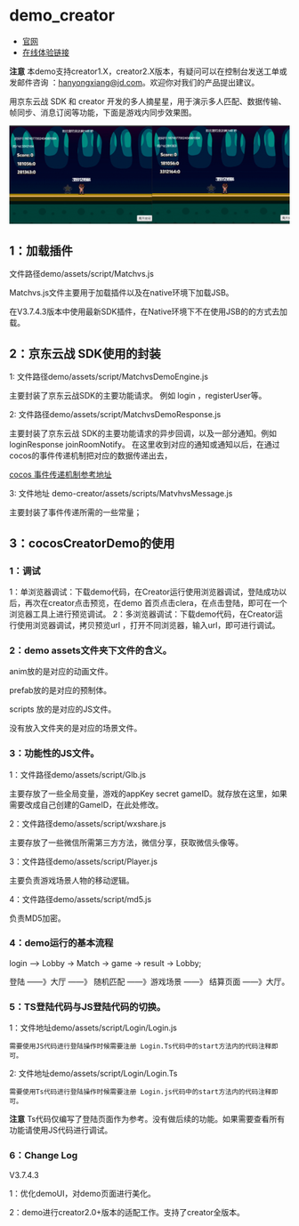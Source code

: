 # demo_creator
- [官网](http://home-ge.matrix.jdcloud.com/serviceGuide)
- [在线体验链接](http://demo-ge.matrix.jdcloud.com/demo-creator/)

**注意** 本demo支持creator1.X，creator2.X版本，有疑问可以在控制台发送工单或发邮件咨询 ：hanyongxiang@jd.com。欢迎你对我们的产品提出建议。

用京东云战 SDK 和 creator 开发的多人摘星星，用于演示多人匹配、数据传输、帧同步、消息订阅等功能，下面是游戏内同步效果图。

![conv_ops](./img.Assets/demo.gif) 

## 1：加载插件

文件路径demo/assets/script/Matchvs.js

Matchvs.js文件主要用于加载插件以及在native环境下加载JSB。

在V3.7.4.3版本中使用最新SDK插件，在Native环境下不在使用JSB的的方式去加载。

## 2：京东云战 SDK使用的封装

 1: 文件路径demo/assets/script/MatchvsDemoEngine.js

主要封装了京东云战SDK的主要功能请求。 例如 login ，registerUser等。

 2: 文件路径demo/assets/script/MatchvsDemoResponse.js

主要封装了京东云战 SDK的主要功能请求的异步回调，以及一部分通知。例如 loginResponse joinRoomNotify。 在这里收到对应的通知或通知以后，在通过 cocos的事件传递机制把对应的数据传递出去，

[cocos 事件传递机制参考地址 ](http://docs.cocos.com/creator/manual/zh/scripting/events.html?h=%E4%BA%8B%E4%BB%B6%E4%BC%A0%E9%80%92)

 3: 文件地址 demo-creator/assets/scripts/MatvhvsMessage.js

主要封装了事件传递所需的一些常量；

## 3：cocosCreatorDemo的使用

### 1：调试

 1：单浏览器调试：下载demo代码，在Creator运行使用浏览器调试，登陆成功以后，再次在creator点击预览，在demo 首页点击clera，在点击登陆，即可在一个浏览器工具上进行预览调试。
 2：多浏览器调试：下载demo代码，在Creator运行使用浏览器调试，拷贝预览url ，打开不同浏览器，输入url，即可进行调试。

### 2：demo assets文件夹下文件的含义。

anim放的是对应的动画文件。 

prefab放的是对应的预制体。

scripts 放的是对应的JS文件。

没有放入文件夹的是对应的场景文件。

### 3：功能性的JS文件。

 1：文件路径demo/assets/script/Glb.js

主要存放了一些全局变量，游戏的appKey  secret gameID。就存放在这里，如果需要改成自己创建的GameID，在此处修改。

 2：文件路径demo/assets/script/wxshare.js

主要存放了一些微信所需第三方方法，微信分享，获取微信头像等。

 3：文件路径demo/assets/script/Player.js

主要负责游戏场景人物的移动逻辑。

 4：文件路径demo/assets/script/md5.js

负责MD5加密。


### 4：demo运行的基本流程

login —> Lobby -> Match -> game -> result -> Lobby;

登陆 ——》大厅 ——》 随机匹配 ——》游戏场景 ——》 结算页面 ——》大厅。


### 5：TS登陆代码与JS登陆代码的切换。

  1：文件地址demo/assets/script/Login/Login.js
	
	需要使用JS代码进行登陆操作时候需要注册 Login.Ts代码中的start方法内的代码注释即可。
  
  2: 文件地址demo/assets/script/Login/Login.Ts
		
	需要使用Ts代码进行登陆操作时候需要注册 Login.js代码中的start方法内的代码注释即可。 	
		
**注意** Ts代码仅编写了登陆页面作为参考。没有做后续的功能。如果需要查看所有功能请使用JS代码进行调试。
		
### 6：Change Log

V3.7.4.3

1：优化demoUI，对demo页面进行美化。

2：demo进行creator2.0+版本的适配工作。支持了creator全版本。







